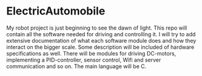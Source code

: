 # ElectricAutomobile
My robot project is just beginning to see the dawn of light. This repo will contain all the software needed for driving and controlling it. I will try to add extensive documentation of what each software module does and how they interact on the bigger scale. Some description will be included of hardware specifications as well. There will be modules for driving DC-motors, implementing a PID-controller, sensor control, Wifi and server communication and so on. The main language will be C.
